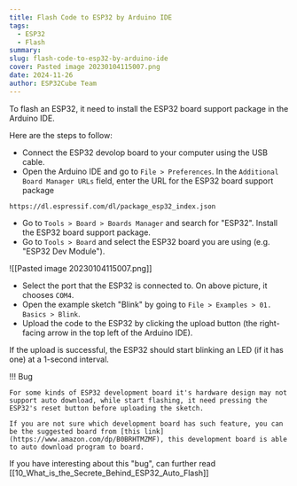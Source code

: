 ```yaml
---
title: Flash Code to ESP32 by Arduino IDE
tags:
  - ESP32
  - Flash
summary: 
slug: flash-code-to-esp32-by-arduino-ide
cover: Pasted image 20230104115007.png
date: 2024-11-26
author: ESP32Cube Team
---
```

To flash an ESP32, it need to install the ESP32 board support package in the Arduino IDE.

Here are the steps to follow:

- Connect the ESP32 devolop board to your computer using the USB cable.
- Open the Arduino IDE and go to `File > Preferences`. In the `Additional Board Manager URLs` field, enter the URL for the ESP32 board support package

```
https://dl.espressif.com/dl/package_esp32_index.json
```

- Go to `Tools > Board > Boards Manager` and search for "ESP32". Install the ESP32 board support package.
- Go to `Tools > Board` and select the ESP32 board you are using (e.g. "ESP32 Dev Module").

![[Pasted image 20230104115007.png]]

- Select the port that the ESP32 is connected to. On above picture, it chooses `COM4`.
- Open the example sketch "Blink" by going to `File > Examples > 01. Basics > Blink`.
- Upload the code to the ESP32 by clicking the upload button (the right-facing arrow in the top left of the Arduino IDE).

If the upload is successful, the ESP32 should start blinking an LED (if it has one) at a 1-second interval.

!!! Bug

    For some kinds of ESP32 development board it's hardware design may not support auto download, while start flashing, it need pressing the ESP32's reset button before uploading the sketch.

    If you are not sure which development board has such feature, you can be the suggested board from [this link](https://www.amazon.com/dp/B0BRHTMZMF), this development board is able to auto download program to board.

If you have interesting about this "bug", can further read [[10_What_is_the_Secrete_Behind_ESP32_Auto_Flash]]